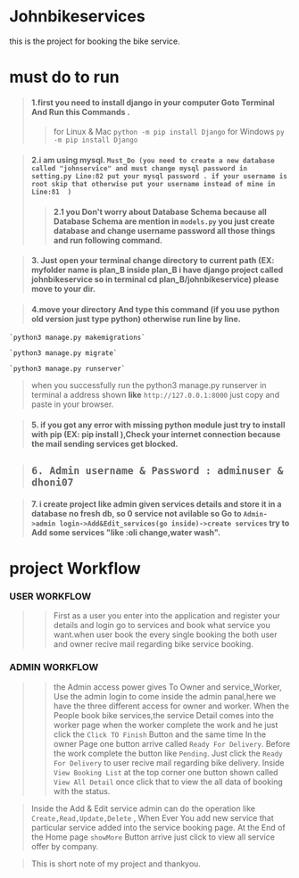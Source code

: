 # Johnbikeservices
this is the project for booking the bike service.

# must do to run 


> #### 1.first you need to install django in your computer Goto Terminal And Run this Commands .
> > for Linux & Mac `python -m pip install Django`
> > for Windows  `py -m pip install Django`



> #### 2.i am using mysql. ` Must_Do (you need to create a new database called "johnservice" and must change mysql password in setting.py Line:82 put your mysql password . if your username is root skip that otherwise put your username instead of mine in Line:81  ) `
>> #### 2.1 you Don't worry about Database Schema because all Database Schema are mention in `models.py` you just create database and change username password all those things and run following command. 



> #### 3. Just open your terminal change directory to current path (EX: myfolder name is plan_B inside plan_B i have django project called johnbikeservice so in terminal **cd plan_B/johnbikeservice**) please move to your dir.





> #### 4.move your directory And type this command (if you use python old version just type **python**) otherwise run line by line.
    
    `python3 manage.py makemigrations`  
    
    `python3 manage.py migrate`
    
    `python3 manage.py runserver`
    
    
  > when you successfully run the python3 manage.py runserver in terminal a address shown **like** `http://127.0.0.1:8000` just copy and paste in your browser.
    
     
> #### 5. if you got any error with missing python module just try to install with pip (EX: pip install <missing package>),Check your internet connection because the mail sending services get blocked.
 
> ## `6. Admin username & Password : adminuser & dhoni07`
  
> #### 7. i create project like admin given services details and store it in a database no fresh db, so 0 service not avilable so Go to `Admin->admin login->Add&Edit_services(go inside)->create services` try to Add some services "like :oli change,water wash". 
  
  
  
  # project Workflow
  
  ### USER WORKFLOW
  
  >> First as a user you enter into the application and register your details and login go to services and book what service you want.when user book the every single booking the both user and owner recive mail regarding bike service booking.
  
  ### ADMIN WORKFLOW
  
  >> the Admin access  power gives To Owner and service_Worker, Use the admin login to come inside the admin panal,here we have the three different access for owner and worker.
  > When the People book bike services,the service Detail comes into the worker page when the worker complete the work and he just click the `Click TO Finish` Button and the same time In the owner Page one button arrive called `Ready For Delivery`. Before the work complete the button  like `Pending`.      Just click the `Ready For Delivery` to user recive mail regarding bike delivery. Inside `View Booking List` at the top corner one button shown called `View All Detail` once click that to view the all data of booking with the status.
  
> Inside the Add & Edit service admin can do the operation like `Create,Read,Update,Delete` , When Ever You add new service that particular service added into the service booking page.
> At the End of the Home page `showMore` Button arrive just click to view all service offer by company.
  
  
  >This is short note of my project and thankyou. 

